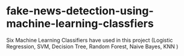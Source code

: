 # fake-news-detection-using-machine-learning-classfiers
Six Machine Learning Classifiers have used in this project (Logistic Regression, SVM, Decision Tree, Random Forest, Naive Bayes, KNN )
